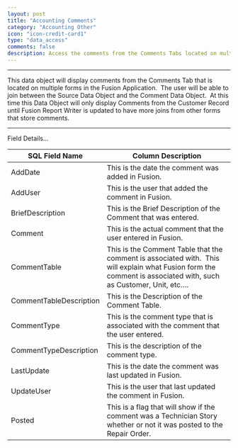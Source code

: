 ```yaml
---
layout: post
title: "Accounting Comments"
category: "Accounting Other" 
icon: "icon-credit-card1"
type: "data_access" comments: falsedescription: Access the comments from the Comments Tabs located on multiple forms within Fusion
---
```



---

This data object will display comments from the Comments Tab that is located on
multiple forms in the Fusion Application.  The user will be able to join between
the Source Data Object and the Comment Data Object.  At this time this Data
Object will only display Comments from the Customer Record until Fusion Report
Writer is updated to have more joins from other forms that store comments.

 <!-- 


 -->  <hr>Field Details...

| **SQL Field Name**      | **Column Description**                                                                                                                                           |
|---|---|
| AddDate                 | This is the date the comment was added in Fusion.                                                                                                                |
| AddUser                 | This is the user that added the comment in Fusion.                                                                                                               |
| BriefDescription        | This is the Brief Description of the Comment that was entered.                                                                                                   |
| Comment                 | This is the actual comment that the user entered in Fusion.                                                                                                      |
| CommentTable            | This is the Comment Table that the comment is associated with.  This will explain what Fusion form the comment is associated with, such as Customer, Unit, etc…. |
| CommentTableDescription | This is the Description of the Comment Table.                                                                                                                    |
| CommentType             | This is the comment type that is associated with the comment that the user entered.                                                                              |
| CommentTypeDescription  | This is the description of the comment type.                                                                                                                     |
| LastUpdate              | This is the date the comment was last updated in Fusion.                                                                                                         |
| UpdateUser              | This is the user that last updated the comment in Fusion.                                                                                                        |
| Posted                  | This is a flag that will show if the comment was a Technician Story whether or not it was posted to the Repair Order.                                            |
